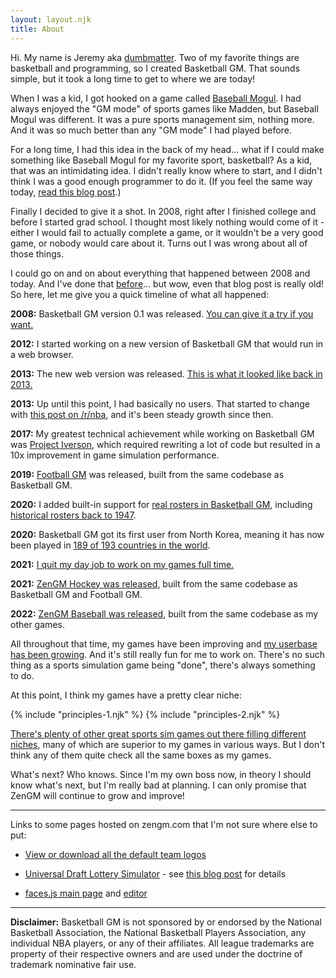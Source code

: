 ```yaml
---
layout: layout.njk
title: About
---
```


<style>
.headline {
    font-weight: bold;
}
</style>

Hi. My name is Jeremy aka [dumbmatter](https://dumbmatter.com/). Two of my favorite things are basketball and programming, so I created Basketball GM. That sounds simple, but it took a long time to get to where we are today!

When I was a kid, I got hooked on a game called [Baseball Mogul](https://www.sportsmogul.com/). I had always enjoyed the "GM mode" of sports games like Madden, but Baseball Mogul was different. It was a pure sports management sim, nothing more. And it was so much better than any "GM mode" I had played before.

For a long time, I had this idea in the back of my head... what if I could make something like Baseball Mogul for my favorite sport, basketball? As a kid, that was an intimidating idea. I didn't really know where to start, and I didn't think I was a good enough programmer to do it. (If you feel the same way today, [read this blog post](/blog/2019/07/so-you-want-to-write-a-sports-sim-game/).)

Finally I decided to give it a shot. In 2008, right after I finished college and before I started grad school. I thought most likely nothing would come of it - either I would fail to actually complete a game, or it wouldn't be a very good game, or nobody would care about it. Turns out I was wrong about all of those things.

I could go on and on about everything that happened between 2008 and today. And I've done that [before](/blog/2013/12/development-history)... but wow, even that blog post is really old! So here, let me give you a quick timeline of what all happened:

<b class="text-highlight">2008:</b> Basketball GM version 0.1 was released. [You can give it a try if you want.](https://basketball-gm.com/old/)

<b class="text-highlight">2012:</b> I started working on a new version of Basketball GM that would run in a web browser.

<b class="text-highlight">2013:</b> The new web version was released. [This is what it looked like back in 2013.](https://old.basketball-gm.com/)

<b class="text-highlight">2013:</b> Up until this point, I had basically no users. That started to change with [this post on /r/nba](https://www.reddit.com/r/nba/comments/1j1e6q/i_made_a_singleplayer_basketball_management/), and it's been steady growth since then.

<b class="text-highlight">2017:</b> My greatest technical achievement while working on Basketball GM was [Project Iverson](/blog/tag/project-iverson/), which required rewriting a lot of code but resulted in a 10x improvement in game simulation performance.

<b class="text-highlight">2019:</b> [Football GM](/blog/2019/04/welcome/) was released, built from the same codebase as Basketball GM.

<b class="text-highlight">2020:</b> I added built-in support for [real rosters in Basketball GM](/blog/2020/04/real-players/), including [historical rosters back to 1947](/blog/2020/06/real-rosters-back-to-1947-contraction/).

<b class="text-highlight">2020:</b> Basketball GM got its first user from North Korea, meaning it has now been played in [189 of 193 countries in the world](/blog/2019/10/world-domination/).

<b class="text-highlight">2021:</b> [I quit my day job to work on my games full time.](/blog/2021/01/full-time-job/)

<b class="text-highlight">2021:</b> [ZenGM Hockey was released](https://www.reddit.com/r/ZenGMHockey/comments/lw79il/oh_shit_new_zengm_hockey_out_now_the_past_6_years/), built from the same codebase as Basketball GM and Football GM.

<b class="text-highlight">2022:</b> [ZenGM Baseball was released](/blog/2022/06/zengm-baseball/), built from the same codebase as my other games.

All throughout that time, my games have been improving and [my userbase has been growing](/blog/tag/milestone/). And it's still really fun for me to work on. There's no such thing as a sports simulation game being "done", there's always something to do.

At this point, I think my games have a pretty clear niche:

{% include "principles-1.njk" %}
{% include "principles-2.njk" %}

[There's plenty of other great sports sim games out there filling different niches](https://gmgames.org/), many of which are superior to my games in various ways. But I don't think any of them quite check all the same boxes as my games.

What's next? Who knows. Since I'm my own boss now, in theory I should know what's next, but I'm really bad at planning. I can only promise that ZenGM will continue to grow and improve!

---

Links to some pages hosted on zengm.com that I'm not sure where else to put:

- [View or download all the default team logos](/logos/)

- [Universal Draft Lottery Simulator](/universal-draft-lottery-simulator/) - see [this blog post](https://zengm.com/blog/2022/07/universal-draft-lottery-simulator/) for details

- [faces.js main page](/facesjs/) and [editor](/facesjs/editor/)

---

**Disclaimer:** Basketball GM is not sponsored by or endorsed by the National Basketball Association, the National Basketball Players Association, any individual NBA players, or any of their affiliates. All league trademarks are property of their respective owners and are used under the doctrine of trademark nominative fair use.
